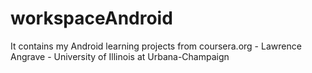 workspaceAndroid
================

It contains my Android learning projects from coursera.org - Lawrence Angrave - University of Illinois at Urbana-Champaign


